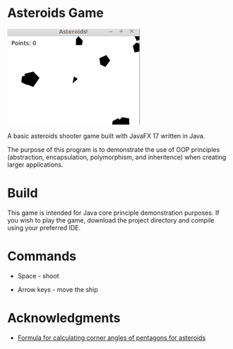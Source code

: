 # Asteroids Game

![Short game play of the Asteroids Game](asteroids-ready.gif)

A basic asteroids shooter game built with JavaFX 17 written in Java. 

The purpose of this program is to demonstrate the use of OOP principles (abstraction, encapsulation, polymorphism, and inheritence) when creating larger applications. 


# Build 
This game is intended for Java core principle demonstration purposes. If you wish to play the game, download the project
 directory and compile using your preferred IDE. 

<!-- # Details -->


# Commands
- Space - shoot

- Arrow keys - move the ship

# Acknowledgments
- [Formula for calculating corner angles of pentagons for asteroids](http://mathworld.wolfram.com/Pentagon.html)
